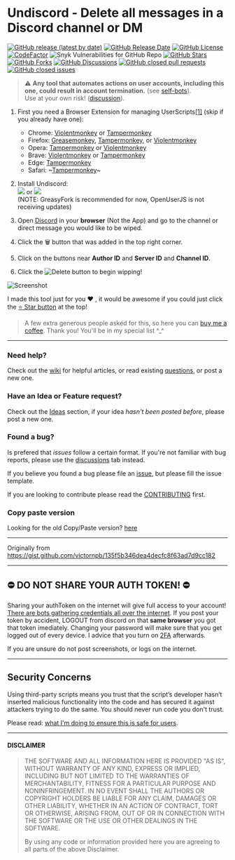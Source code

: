 # Undiscord - Delete all messages in a Discord channel or DM
<!-- shields -->
[![GitHub release (latest by date)](https://img.shields.io/github/v/release/victornpb/undiscord?color=%235865f2&display_name=tag&label=Undiscord&style=flat-square)][greasyfork_url]
[![GitHub Release Date](https://img.shields.io/github/release-date/victornpb/undiscord?style=flat-square)](https://github.com/victornpb/undiscord/releases)
[![GitHub License](https://img.shields.io/github/license/victornpb/undiscord?style=flat-square)](https://github.com/victornpb/undiscord/blob/master/LICENSE)
[![CodeFactor](https://www.codefactor.io/repository/github/victornpb/undiscord/badge?style=flat-square)](https://www.codefactor.io/repository/github/victornpb/undiscord?style=flat-square)
![Snyk Vulnerabilities for GitHub Repo](https://img.shields.io/snyk/vulnerabilities/github/victornpb/undiscord?style=flat-square)
[![GitHub Stars](https://img.shields.io/github/stars/victornpb/undiscord?style=flat-square)](https://github.com/victornpb/undiscord/stargazers)
[![GitHub Forks](https://img.shields.io/github/forks/victornpb/undiscord?style=flat-square)](https://github.com/victornpb/undiscord/network/members)
[![GitHub Discussions](https://img.shields.io/github/discussions/victornpb/undiscord?style=flat-square)](https://github.com/victornpb/undiscord/discussions)
[![GitHub closed pull requests](https://img.shields.io/github/issues-pr-closed/victornpb/undiscord?style=flat-square&color=green)](https://github.com/victornpb/undiscord/pulls?q=is%3Apr+is%3Aclosed)
[![GitHub closed issues](https://img.shields.io/github/issues-closed/victornpb/undiscord?style=flat-square&color=green)](https://github.com/victornpb/undiscord/issues?q=is%3Aissue+is%3Aclosed)
<!-- end shields -->

> ⚠️ **Any tool that automates actions on user accounts, including this one, could result in account termination.** (see [self-bots][self-bots]).  
> Use at your own risk! ([discussion](https://github.com/victornpb/undiscord/discussions/273)).

1. First you need a Browser Extension for managing UserScripts[[1]][userscrips_faq] (skip if you already have one):  
   * Chrome: [Violentmonkey][chrome_violentmonkey] or [Tampermonkey][chrome_tampermonkey]
   * Firefox: [Greasemonkey][firefox_greasemonkey], [Tampermonkey][firefox_tampermonkey], or [Violentmonkey][firefox_violentmonkey]  
   * Opera: [Tampermonkey][opera_tampermonkey] or [Violentmonkey][opera_violentmonkey]
   * Brave: [Violentmonkey][chrome_violentmonkey] or [Tampermonkey][chrome_tampermonkey]
   * Edge: [Tampermonkey][edge_tampermonkey]  
   * Safari: ~[Tampermonkey][safari_tampermonkey]~ 
    
1. Install Undiscord:  
  [![][greasyfork_icon]][greasyfork_url] or [![][openuserjs_icon]][openuserjs_url]  
  (NOTE: GreasyFork is recommended for now, OpenUserJS is not receiving updates)

1. Open <a href="https://discord.com/channels/@me" target="_blank">Discord</a> in your __browser__ (Not the App) and go to the channel or direct message you would like to be wiped.

1. Click the <kbd>🗑️</kbd> button that was added in the top right corner.

1. Click on the buttons near **Author ID** and **Server ID** and **Channel ID**.  

1. Click the ![Delete](https://user-images.githubusercontent.com/3372598/223744853-c0d4d9e3-1914-486b-bb4f-f27e40d0e3e7.png) button to begin wipping! 


![Screenshot](https://user-images.githubusercontent.com/3372598/222977831-88eeb59a-186a-4947-8e33-0ac245c3af5c.gif)

I made this tool just for you ❤️ , it would be awesome if you could just click the [⭐️ Star button](https://github.com/victornpb/undiscord) at the top!

> A few extra generous people asked for this, so here you can [buy me a coffee](https://www.buymeacoffee.com/vitim). Thank you! You'll be in my special list ^_^

----
### Need help?
Check out the [wiki](https://github.com/victornpb/undiscord/wiki) for helpful articles, or read existing [questions](https://github.com/victornpb/undiscord/discussions), or post a new one.

### Have an Idea or Feature request?
Check out the [Ideas][ideas] section, if your idea _hasn't been posted before_, please post a new one.

### Found a bug?
Is prefered that _issues_ follow a certain format. If you're not familiar with bug reports, please use the [discussions][discussions] tab instead.

If you believe you found a bug please file an [issue](https://github.com/victornpb/undiscord/issues), but please fill the issue template.

If you are looking to contribute please read the [CONTRIBUTING](./CONTRIBUTING.md) first.

### Copy paste version
Looking for the old Copy/Paste version? [here](https://github.com/victornpb/undiscord/wiki/Copy-paste-method)


----

Originally from https://gist.github.com/victornpb/135f5b346dea4decfc8f63ad7d9cc182

----
## ⛔️ DO NOT SHARE YOUR AUTH TOKEN! ⛔️ ##

Sharing your authToken on the internet will give full access to your account! [There are bots gathering credentials all over the internet](https://github.com/rndinfosecguy/Scavenger).
If you post your token by accident, LOGOUT from discord on that **same browser** you got that token imediately.
Changing your password will make sure that you get logged out of every device. I advice that you turn on [2FA](https://support.discord.com/hc/en-us/articles/219576828-Setting-up-Two-Factor-Authentication) afterwards.

If you are unsure do not post screenshots, or logs on the internet.

----
## Security Concerns

Using third-party scripts means you trust that the script’s developer hasn’t inserted malicious functionality into the code and has secured it against attackers trying to do the same. You should never run code you don't trust.

Please read: [what I'm doing to ensure this is safe for users][security_policy].

----
#### DISCLAIMER

> THE SOFTWARE AND ALL INFORMATION HERE IS PROVIDED "AS IS", WITHOUT WARRANTY OF ANY KIND, EXPRESS OR IMPLIED, INCLUDING BUT NOT LIMITED TO THE WARRANTIES OF MERCHANTABILITY, FITNESS FOR A PARTICULAR PURPOSE AND NONINFRINGEMENT. IN NO EVENT SHALL THE AUTHORS OR COPYRIGHT HOLDERS BE LIABLE FOR ANY CLAIM, DAMAGES OR OTHER LIABILITY, WHETHER IN AN ACTION OF CONTRACT, TORT OR OTHERWISE, ARISING FROM, OUT OF OR IN CONNECTION WITH THE SOFTWARE OR THE USE OR OTHER DEALINGS IN THE SOFTWARE.
>
> By using any code or information provided here you are agreeing to all parts of the above Disclaimer.


<!-- links -->
  [self-bots]: https://support.discordapp.com/hc/en-us/articles/115002192352-Automated-user-accounts-self-bots-
  [userscrips_faq]: https://en.wikipedia.org/wiki/Userscript
  [greasyfork_icon]: https://user-images.githubusercontent.com/3372598/166113712-1bc3d654-1342-4f1e-9845-21c3b21524b1.png
  [openuserjs_icon]: https://user-images.githubusercontent.com/3372598/166113714-5a2ede39-8d66-43a8-b5da-8f1897cb3121.png
  [greasyfork_moderation]: https://greasyfork.org/en/moderator_actions

  [issues]: https://github.com/victornpb/undiscord/issues
  [issues_open]: https://github.com/victornpb/undiscord/issues
  [issues_closed]: https://github.com/victornpb/undiscord/issues
  [prs]: https://github.com/victornpb/undiscord/pulls
  [pr_open]: https://github.com/victornpb/undiscord/pulls
  [prs_closed]: https://github.com/victornpb/undiscord/pulls
  [forks]: https://github.com/victornpb/undiscord/network/members

  [wiki]: https://github.com/victornpb/undiscord/wiki
  [discussions]: https://github.com/victornpb/undiscord/discussions
  [ideas]: https://github.com/victornpb/undiscord/discussions/categories/2-ideas
  [questions]: https://github.com/victornpb/undiscord/discussions/categories/1-questions-answers
  [security_policy]: https://github.com/victornpb/undiscord/wiki/Security-Policy

<!-- Extensions -->
  [chrome_violentmonkey]: https://chrome.google.com/webstore/detail/violent-monkey/jinjaccalgkegednnccohejagnlnfdag
  [chrome_tampermonkey]: https://chrome.google.com/webstore/detail/tampermonkey/dhdgffkkebhmkfjojejmpbldmpobfkfo
  [firefox_greasemonkey]: https://addons.mozilla.org/firefox/addon/greasemonkey/
  [firefox_tampermonkey]: https://addons.mozilla.org/firefox/addon/tampermonkey/
  [firefox_violentmonkey]: https://addons.mozilla.org/firefox/addon/violentmonkey/
  [safari_tampermonkey]: https://github.com/victornpb/undiscord/issues/91#issuecomment-654514364
  [edge_tampermonkey]: https://microsoftedge.microsoft.com/addons/detail/tampermonkey/iikmkjmpaadaobahmlepeloendndfphd
  [opera_tampermonkey]: https://addons.opera.com/extensions/details/tampermonkey-beta/
  [opera_violentmonkey]: https://addons.opera.com/extensions/details/violent-monkey/

<!-- Download links -->
  [greasyfork_url]: <https://greasyfork.org/en/scripts/406540-undiscord-delete-all-messages-in-a-discord-channel-or-dm-bulk-deletion> "Get Undiscord from GreasyFork"
  [openuserjs_url]: <https://openuserjs.org/scripts/victornpb/Undiscord_-_Delete_all_messages_in_a_Discord_channel_or_DM_(Bulk_deletion)> "Get Undiscord from OpenUserJS"
